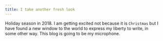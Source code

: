 ```yaml
---
title: I take another fresh look
---
```

Holiday season in 2018. I am getting excited not because it is `Christmas` but I have found a new window to the world to express my liberty to write, in some other way. This blog is going to be my microphone.


